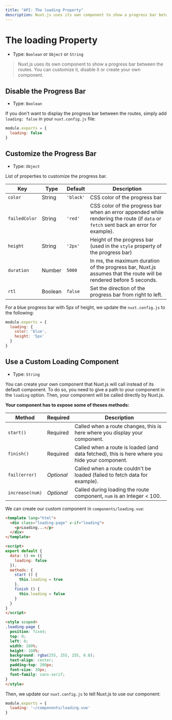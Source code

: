 ```yaml
---
title: "API: The loading Property"
description: Nuxt.js uses its own component to show a progress bar between the routes. You can customize it, disable it or create your own component.
---
```


# The loading Property

- Type: `Boolean` or `Object` or `String`

> Nuxt.js uses its own component to show a progress bar between the routes. You can customize it, disable it or create your own component.

## Disable the Progress Bar

- Type: `Boolean`

If you don't want to display the progress bar between the routes, simply add `loading: false` in your `nuxt.config.js` file:

```js
module.exports = {
  loading: false
}
```

## Customize the Progress Bar

- Type: `Object`

List of properties to customize the progress bar.

| Key | Type | Default | Description |
|-----|------|---------|-------------|
| `color` | String | `'black'` | CSS color of the progress bar |
| `failedColor` | String | `'red'` | CSS color of the progress bar when an error appended while rendering the route (if `data` or `fetch` sent back an error for example). |
| `height` | String | `'2px'` | Height of the progress bar (used in the `style` property of the progress bar) |
| `duration` | Number | `5000` | In ms, the maximum duration of the progress bar, Nuxt.js assumes that the route will be rendered before 5 seconds. |
| `rtl` | Boolean | `false` | Set the direction of the progress bar from right to left. |

For a blue progress bar with 5px of height, we update the `nuxt.config.js` to the following:

```js
module.exports = {
  loading: {
    color: 'blue',
    height: '5px'
  }
}
```

## Use a Custom Loading Component

- Type: `String`

You can create your own component that Nuxt.js will call instead of its default component. To do so, you need to give a path to your component in the `loading` option. Then, your component will be called directly by Nuxt.js.

**Your component has to expose some of theses methods:**

| Method | Required | Description |
|--------|----------|-------------|
| `start()` | Required | Called when a route changes, this is here where you display your component. |
| `finish()` | Required | Called when a route is loaded (and data fetched), this is here where you hide your component. |
| `fail(error)` | *Optional* | Called when a route couldn't be loaded (failed to fetch data for example). |
| `increase(num)` | *Optional* | Called during loading the route component, `num` is an Integer < 100. |

We can create our custom component in `components/loading.vue`:
```html
<template lang="html">
  <div class="loading-page" v-if="loading">
    <p>Loading...</p>
  </div>
</template>

<script>
export default {
  data: () => ({
    loading: false
  }),
  methods: {
    start () {
      this.loading = true
    },
    finish () {
      this.loading = false
    }
  }
}
</script>

<style scoped>
.loading-page {
  position: fixed;
  top: 0;
  left: 0;
  width: 100%;
  height: 100%;
  background: rgba(255, 255, 255, 0.8);
  text-align: center;
  padding-top: 200px;
  font-size: 30px;
  font-family: sans-serif;
}
</style>
```

Then, we update our `nuxt.config.js` to tell Nuxt.js to use our component:

```js
module.exports = {
  loading: '~/components/loading.vue'
}
```
